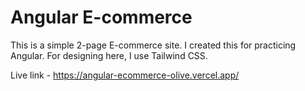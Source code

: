 # Angular E-commerce

This is a simple 2-page E-commerce site. I created this for practicing Angular. For designing here, I use Tailwind CSS.

Live link - https://angular-ecommerce-olive.vercel.app/